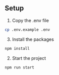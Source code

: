 ## Setup

1. Copy the .env file
```bash
cp .env.example .env
```

3. Install the packages
```bash
npm install
```

2. Start the project
```bash
npm run start
```